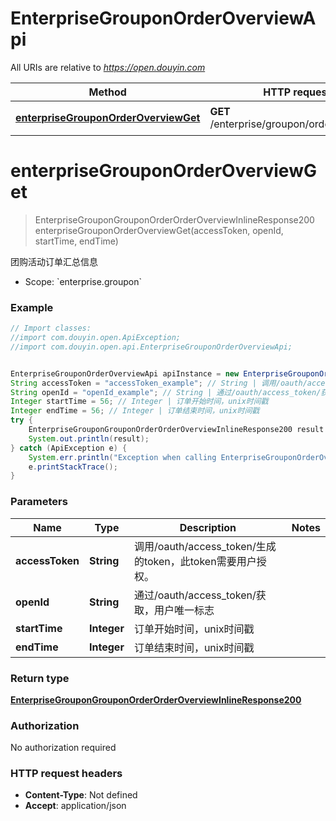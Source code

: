 # EnterpriseGrouponOrderOverviewApi

All URIs are relative to *https://open.douyin.com*

Method | HTTP request | Description
------------- | ------------- | -------------
[**enterpriseGrouponOrderOverviewGet**](EnterpriseGrouponOrderOverviewApi.md#enterpriseGrouponOrderOverviewGet) | **GET** /enterprise/groupon/order/overview/ | 团购活动订单汇总信息

<a name="enterpriseGrouponOrderOverviewGet"></a>
# **enterpriseGrouponOrderOverviewGet**
> EnterpriseGrouponGrouponOrderOrderOverviewInlineResponse200 enterpriseGrouponOrderOverviewGet(accessToken, openId, startTime, endTime)

团购活动订单汇总信息

* Scope: &#x60;enterprise.groupon&#x60; 

### Example
```java
// Import classes:
//import com.douyin.open.ApiException;
//import com.douyin.open.api.EnterpriseGrouponOrderOverviewApi;


EnterpriseGrouponOrderOverviewApi apiInstance = new EnterpriseGrouponOrderOverviewApi();
String accessToken = "accessToken_example"; // String | 调用/oauth/access_token/生成的token，此token需要用户授权。
String openId = "openId_example"; // String | 通过/oauth/access_token/获取，用户唯一标志
Integer startTime = 56; // Integer | 订单开始时间，unix时间戳
Integer endTime = 56; // Integer | 订单结束时间，unix时间戳
try {
    EnterpriseGrouponGrouponOrderOrderOverviewInlineResponse200 result = apiInstance.enterpriseGrouponOrderOverviewGet(accessToken, openId, startTime, endTime);
    System.out.println(result);
} catch (ApiException e) {
    System.err.println("Exception when calling EnterpriseGrouponOrderOverviewApi#enterpriseGrouponOrderOverviewGet");
    e.printStackTrace();
}
```

### Parameters

Name | Type | Description  | Notes
------------- | ------------- | ------------- | -------------
 **accessToken** | **String**| 调用/oauth/access_token/生成的token，此token需要用户授权。 |
 **openId** | **String**| 通过/oauth/access_token/获取，用户唯一标志 |
 **startTime** | **Integer**| 订单开始时间，unix时间戳 |
 **endTime** | **Integer**| 订单结束时间，unix时间戳 |

### Return type

[**EnterpriseGrouponGrouponOrderOrderOverviewInlineResponse200**](EnterpriseGrouponGrouponOrderOrderOverviewInlineResponse200.md)

### Authorization

No authorization required

### HTTP request headers

 - **Content-Type**: Not defined
 - **Accept**: application/json

